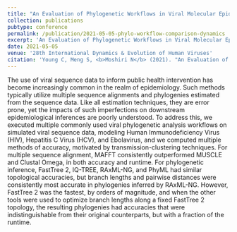 ```yaml
---
title: "An Evaluation of Phylogenetic Workflows in Viral Molecular Epidemiology"
collection: publications
pubtype: conference
permalink: /publication/2021-05-05-phylo-workflow-comparison-dynamics
excerpt: 'An Evaluation of Phylogenetic Workflows in Viral Molecular Epidemiology'
date: 2021-05-05
venue: '28th International Dynamics & Evolution of Human Viruses'
citation: 'Young C, Meng S, <b>Moshiri N</b> (2021). "An Evaluation of Phylogenetic Workflows in Viral Molecular Epidemiology." <i>28th International Dynamics & Evolution of Human Viruses</i>. Poster.'
---
```

The use of viral sequence data to inform public health intervention has become increasingly common in the realm of epidemiology. Such methods typically utilize multiple sequence alignments and phylogenies estimated from the sequence data. Like all estimation techniques, they are error prone, yet the impacts of such imperfections on downstream epidemiological inferences are poorly understood. To address this, we executed multiple commonly used viral phylogenetic analysis workflows on simulated viral sequence data, modeling Human Immunodeficiency Virus (HIV), Hepatitis C Virus (HCV), and Ebolavirus, and we computed multiple methods of accuracy, motivated by transmission-clustering techniques. For multiple sequence alignment, MAFFT consistently outperformed MUSCLE and Clustal Omega, in both accuracy and runtime. For phylogenetic inference, FastTree 2, IQ-TREE, RAxML-NG, and PhyML had similar topological accuracies, but branch lengths and pairwise distances were consistently most accurate in phylogenies inferred by RAxML-NG. However, FastTree 2 was the fastest, by orders of magnitude, and when the other tools were used to optimize branch lengths along a fixed FastTree 2 topology, the resulting phylogenies had accuracies that were indistinguishable from their original counterparts, but with a fraction of the runtime.
